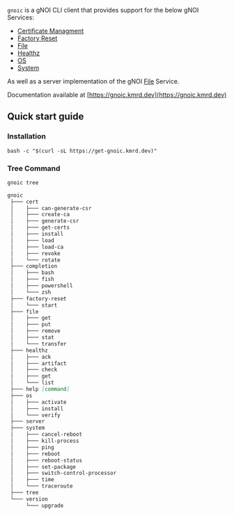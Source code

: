 `gnoic` is a gNOI CLI client that provides support for the below gNOI Services:
- [Certificate Managment](https://github.com/openconfig/gnoi/blob/master/cert/cert.proto)
- [Factory Reset](https://github.com/openconfig/gnoi/blob/main/factory_reset/factory_reset.proto)
- [File](https://github.com/openconfig/gnoi/blob/master/file/file.proto)
- [Healthz](https://github.com/openconfig/gnoi/blob/main/healthz/healthz.proto)
- [OS](https://github.com/openconfig/gnoi/blob/main/os/os.proto)
- [System](https://github.com/openconfig/gnoi/blob/master/system/system.proto)

As well as a server implementation of the gNOI [File](https://github.com/openconfig/gnoi/blob/master/file/file.proto) Service.

Documentation available at [https://gnoic.kmrd.dev](https://gnoic.kmrd.dev)

## Quick start guide

### Installation
```
bash -c "$(curl -sL https://get-gnoic.kmrd.dev)"
```

### Tree Command

```bash
gnoic tree
```

```md
gnoic
 ├─── cert
 │    ├─── can-generate-csr
 │    ├─── create-ca
 │    ├─── generate-csr
 │    ├─── get-certs
 │    ├─── install
 │    ├─── load
 │    ├─── load-ca
 │    ├─── revoke
 │    └─── rotate
 ├─── completion
 │    ├─── bash
 │    ├─── fish
 │    ├─── powershell
 │    └─── zsh
 ├─── factory-reset
 │    └─── start
 ├─── file
 │    ├─── get
 │    ├─── put
 │    ├─── remove
 │    ├─── stat
 │    └─── transfer
 ├─── healthz
 │    ├─── ack
 │    ├─── artifact
 │    ├─── check
 │    ├─── get
 │    └─── list
 ├─── help [command]
 ├─── os
 │    ├─── activate
 │    ├─── install
 │    └─── verify
 ├─── server
 ├─── system
 │    ├─── cancel-reboot
 │    ├─── kill-process
 │    ├─── ping
 │    ├─── reboot
 │    ├─── reboot-status
 │    ├─── set-package
 │    ├─── switch-control-processor
 │    ├─── time
 │    └─── traceroute
 ├─── tree
 └─── version
      └─── upgrade
```
